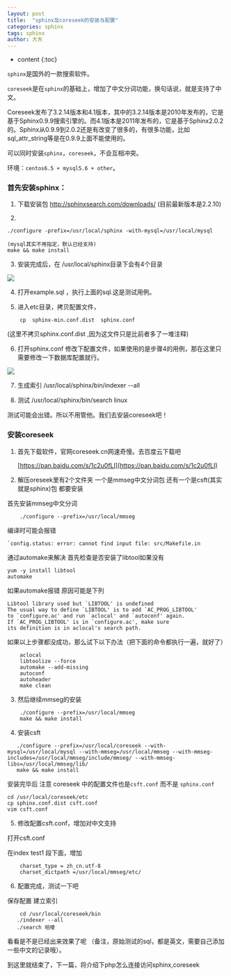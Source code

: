 ```yaml
---
layout: post
title:  "sphinx及coreseek的安装与配置"
categories: sphinx
tags: sphinx 
author: 大东
---
```


* content
{:toc}

`sphinx`是国外的一款搜索软件。

`coreseek`是在`sphinx`的基础上，增加了中文分词功能，换句话说，就是支持了中文。

Coreseek发布了3.2.14版本和4.1版本，其中的3.2.14版本是2010年发布的，它是基于Sphinx0.9.9搜索引擎的。而4.1版本是2011年发布的，它是基于Sphinx2.0.2的。Sphinx从0.9.9到2.0.2还是有改变了很多的，有很多功能，比如sql_attr_string等是在0.9.9上面不能使用的。

可以同时安装`sphinx`，`coreseek`，不会互相冲突。

环境：`centos6.5 + mysql5.6 + other`。
 
### 首先安装sphinx：

1. 下载安装包 http://sphinxsearch.com/downloads/    (目前最新版本是2.2.10)

2.  
```
./configure -prefix=/usr/local/sphinx -with-mysql=/usr/local/mysql
```  
    (mysql其实不用指定，默认已经支持)          
    make && make install

3. 安装完成后，在 /usr/local/sphinx目录下会有4个目录 

![](http://images2015.cnblogs.com/blog/807718/201607/807718-20160715160810982-565899129.png)

4. 打开example.sql ，执行上面的sql.这是测试用例。

5. 进入etc目录，拷贝配置文件， 

```
    cp  sphinx-min.conf.dist  sphinx.conf
```
  
(这里不拷贝sphinx.conf.dist ,因为这文件只是比前者多了一堆注释)

6. 打开sphinx.conf  修改下配置文件，如果使用的是步骤4的用例，那在这里只需要修改一下数据库配置就行。

![](http://images2015.cnblogs.com/blog/807718/201607/807718-20160715161243998-298675044.png)





7.  生成索引 /usr/local/sphinx/bin/indexer --all

8. 测试 /usr/local/sphinx/bin/search linux

 
测试可能会出错。所以不用管他。我们去安装coreseek吧！

### 安装coreseek

1. 首先下载软件，官网coreseek.cn网速奇慢。去百度云下载吧

    [https://pan.baidu.com/s/1c2u0fLI](https://pan.baidu.com/s/1c2u0fLI)

2. 解压oreseek里有2个文件夹 一个是mmseg中文分词包 还有一个是csft(其实就是sphinx)包 都要安装


首先安装mmseg中文分词

```
    ./configure --prefix=/usr/local/mmseg
```

编译时可能会报错

```
`config.status: error: cannot find input file: src/Makefile.in
```

通过automake来解决
首先检查是否安装了libtool如果没有 

```
yum -y install libtool
automake
```

如果automake报错 原因可能是下列

```
Libtool library used but `LIBTOOL' is undefined
The usual way to define `LIBTOOL' is to add `AC_PROG_LIBTOOL'
to `configure.ac' and run `aclocal' and `autoconf' again.
If `AC_PROG_LIBTOOL' is in `configure.ac', make sure
its definition is in aclocal's search path.
```

如果以上步骤都没成功，那么试下以下办法（把下面的命令都执行一遍，就好了）

``` 
    aclocal
    libtoolize --force
    automake --add-missing
    autoconf
    autoheader
    make clean
```


3. 然后继续mmseg的安装
```
    ./configure --prefix=/usr/local/mmseg
    make && make install
```

4. 安装csft

 ```
    ./configure --prefix=/usr/local/coreseek --with-mysql=/usr/local/mysql --with-mmseg=/usr/local/mmseg --with-mmseg-includes=/usr/local/mmseg/include/mmseg/ --with-mmseg-libs=/usr/local/mmseg/lib/
    make && make install

```

安装完毕后 注意 coreseek 中的配置文件也是`csft.conf` 而不是 `sphinx.conf`

```
cd /usr/local/coreseek/etc
cp sphinx.conf.dist csft.conf
vim csft.conf
```

5. 修改配置csft.conf，增加对中文支持

打开csft.conf

在index test1 段下面，增加

```
    charset_type = zh_cn.utf-8
    charset_dictpath =/usr/local/mmseg/etc/
```


6. 配置完成，测试一下吧

保存配置
建立索引
```
    cd /usr/local/coreseek/bin
   ./indexer --all
   ./search 哈喽
```


看看是不是已经出来效果了呢 （备注，原始测试的sql，都是英文，需要自己添加一些中文的记录哦）。


到这里就结束了，下一篇，将介绍下php怎么连接访问sphinx,coreseek